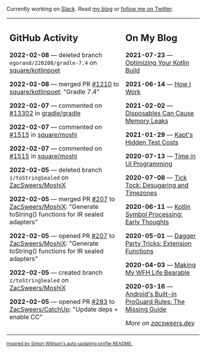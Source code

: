 Currently working on [Slack](https://slack.com/). Read [my blog](https://zacsweers.dev/) or [follow me on Twitter](https://twitter.com/ZacSweers).

<table><tr><td valign="top" width="60%">

## GitHub Activity
<!-- githubActivity starts -->
**2022-02-08** — deleted branch `egorand/220208/gradle-7.4` on [square/kotlinpoet](https://github.com/square/kotlinpoet)

**2022-02-08** — merged PR [#1210](https://github.com/square/kotlinpoet/pull/1210) to [square/kotlinpoet](https://github.com/square/kotlinpoet): "Gradle 7.4"

**2022-02-07** — commented on [#13302](https://github.com/gradle/gradle/issues/13302#issuecomment-1031944439) in [gradle/gradle](https://github.com/gradle/gradle)

**2022-02-07** — commented on [#1515](https://github.com/square/moshi/issues/1515#issuecomment-1031868605) in [square/moshi](https://github.com/square/moshi)

**2022-02-07** — commented on [#1515](https://github.com/square/moshi/issues/1515#issuecomment-1031621493) in [square/moshi](https://github.com/square/moshi)

**2022-02-05** — deleted branch `z/toStringSealed` on [ZacSweers/MoshiX](https://github.com/ZacSweers/MoshiX)

**2022-02-05** — merged PR [#207](https://github.com/ZacSweers/MoshiX/pull/207) to [ZacSweers/MoshiX](https://github.com/ZacSweers/MoshiX): "Generate toString() functions for IR sealed adapters"

**2022-02-05** — opened PR [#207](https://github.com/ZacSweers/MoshiX/pull/207) to [ZacSweers/MoshiX](https://github.com/ZacSweers/MoshiX): "Generate toString() functions for IR sealed adapters"

**2022-02-05** — created branch `z/toStringSealed` on [ZacSweers/MoshiX](https://github.com/ZacSweers/MoshiX)

**2022-02-05** — opened PR [#283](https://github.com/ZacSweers/CatchUp/pull/283) to [ZacSweers/CatchUp](https://github.com/ZacSweers/CatchUp): "Update deps + enable CC"
<!-- githubActivity ends -->
</td><td valign="top" width="40%">

## On My Blog
<!-- blog starts -->
**2021-07-23** — [Optimizing Your Kotlin Build](https://www.zacsweers.dev/optimizing-your-kotlin-build/)

**2021-06-14** — [How I Work](https://www.zacsweers.dev/how-i-work/)

**2021-02-02** — [Disposables Can Cause Memory Leaks](https://www.zacsweers.dev/disposables-can-cause-memory-leaks/)

**2021-01-29** — [Kapt's Hidden Test Costs](https://www.zacsweers.dev/kapts-hidden-test-costs/)

**2020-07-13** — [Time in UI Programming](https://www.zacsweers.dev/time-in-ui/)

**2020-07-08** — [Tick Tock: Desugaring and Timezones](https://www.zacsweers.dev/ticktock-desugaring-timezones/)

**2020-06-11** — [Kotlin Symbol Processing: Early Thoughts](https://www.zacsweers.dev/kotlin-symbol-processor-early-thoughts/)

**2020-05-01** — [Dagger Party Tricks: Extension Functions](https://www.zacsweers.dev/dagger-party-tricks-extension-functions/)

**2020-04-03** — [Making My WFH Life Bearable](https://www.zacsweers.dev/making-wfh-life-bearable/)

**2020-03-16** — [Android's Built-in ProGuard Rules: The Missing Guide](https://www.zacsweers.dev/android-proguard-rules/)
<!-- blog ends -->
_More on [zacsweers.dev](https://zacsweers.dev/)_
</td></tr></table>

<sub><a href="https://simonwillison.net/2020/Jul/10/self-updating-profile-readme/">Inspired by Simon Willison's auto-updating profile README.</a></sub>